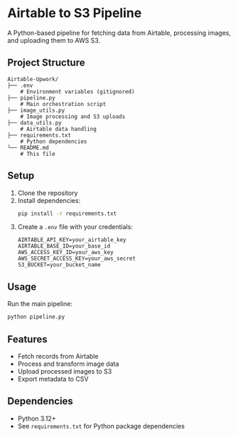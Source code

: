 # Airtable to S3 Pipeline

A Python-based pipeline for fetching data from Airtable, processing images, and uploading them to AWS S3.

## Project Structure

```
Airtable-Upwork/
├── .env                              
    # Environment variables (gitignored)
├── pipeline.py               
    # Main orchestration script
├── image_utils.py               
    # Image processing and S3 uploads
├── data_utils.py             
    # Airtable data handling
├── requirements.txt          
    # Python dependencies
└── README.md                 
    # This file
```

## Setup

1. Clone the repository
2. Install dependencies:
   ```bash
   pip install -r requirements.txt
   ```
3. Create a `.env` file with your credentials:
   ```
   AIRTABLE_API_KEY=your_airtable_key
   AIRTABLE_BASE_ID=your_base_id
   AWS_ACCESS_KEY_ID=your_aws_key
   AWS_SECRET_ACCESS_KEY=your_aws_secret
   S3_BUCKET=your_bucket_name
   ```

## Usage

Run the main pipeline:
```bash
python pipeline.py
```

## Features

- Fetch records from Airtable
- Process and transform image data
- Upload processed images to S3
- Export metadata to CSV

## Dependencies

- Python 3.12+
- See `requirements.txt` for Python package dependencies
